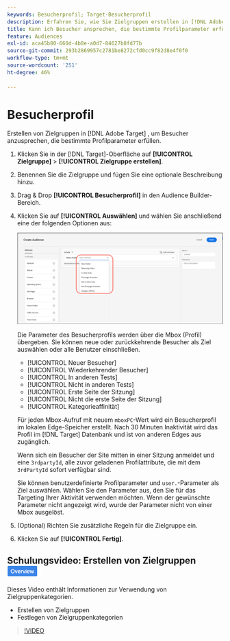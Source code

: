 ```yaml
---
keywords: Besucherprofil; Target-Besucherprofil
description: Erfahren Sie, wie Sie Zielgruppen erstellen in [!DNL Adobe Target] , um Besucher anzusprechen, die bestimmte Profilparameter erfüllen, wie z. B. neue oder wiederkehrende Besucher, Kategorieaffinität und mehr.
title: Kann ich Besucher ansprechen, die bestimmte Profilparameter erfüllen?
feature: Audiences
exl-id: aca45b80-660d-4b8e-a0d7-84627b8fd77b
source-git-commit: 293b2869957c2781be8272cfd0cc9f82d8e4f0f0
workflow-type: tm+mt
source-wordcount: '251'
ht-degree: 46%

---
```


# Besucherprofil

Erstellen von Zielgruppen in [!DNL Adobe Target] , um Besucher anzusprechen, die bestimmte Profilparameter erfüllen.

1. Klicken Sie in der [!DNL Target]-Oberfläche auf **[!UICONTROL Zielgruppe]** > **[!UICONTROL Zielgruppe erstellen]**.
1. Benennen Sie die Zielgruppe und fügen Sie eine optionale Beschreibung hinzu.
1. Drag &amp; Drop **[!UICONTROL Besucherprofil]** in den Audience Builder-Bereich.

1. Klicken Sie auf **[!UICONTROL Auswählen]** und wählen Sie anschließend eine der folgenden Optionen aus:

   ![target_visitor_profile image](assets/target_visitor_profile.png)

   Die Parameter des Besucherprofils werden über die Mbox (Profil) übergeben. Sie können neue oder zurückkehrende Besucher als Ziel auswählen oder alle Benutzer einschließen.

   * [!UICONTROL Neuer Besucher]
   * [!UICONTROL Wiederkehrender Besucher]
   * [!UICONTROL In anderen Tests]
   * [!UICONTROL Nicht in anderen Tests]
   * [!UICONTROL Erste Seite der Sitzung]
   * [!UICONTROL Nicht die erste Seite der Sitzung]
   * [!UICONTROL Kategorieaffinität]

   Für jeden Mbox-Aufruf mit neuem `mboxPC`-Wert wird ein Besucherprofil im lokalen Edge-Speicher erstellt. Nach 30 Minuten Inaktivität wird das Profil im [!DNL Target] Datenbank und ist von anderen Edges aus zugänglich.

   Wenn sich ein Besucher der Site mitten in einer Sitzung anmeldet und eine `3rdpartyId`, alle zuvor geladenen Profilattribute, die mit dem `3rdPartyId` sofort verfügbar sind.

   Sie können benutzerdefinierte Profilparameter und `user.`-Parameter als Ziel auswählen. Wählen Sie den Parameter aus, den Sie für das Targeting Ihrer Aktivität verwenden möchten. Wenn der gewünschte Parameter nicht angezeigt wird, wurde der Parameter nicht von einer Mbox ausgelöst.

1. (Optional) Richten Sie zusätzliche Regeln für die Zielgruppe ein.
1. Klicken Sie auf **[!UICONTROL Fertig]**.

## Schulungsvideo: Erstellen von Zielgruppen ![Übersichtszeichen](/help/main/assets/overview.png)

Dieses Video enthält Informationen zur Verwendung von Zielgruppenkategorien.

* Erstellen von Zielgruppen
* Festlegen von Zielgruppenkategorien

>[!VIDEO](https://video.tv.adobe.com/v/17392)
